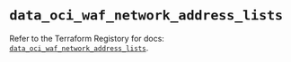 # `data_oci_waf_network_address_lists`

Refer to the Terraform Registory for docs: [`data_oci_waf_network_address_lists`](https://registry.terraform.io/providers/oracle/oci/6.18.0/docs/data-sources/waf_network_address_lists).
